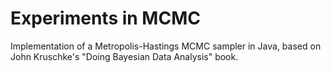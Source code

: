 # Experiments in MCMC

Implementation of a Metropolis-Hastings MCMC sampler in Java, based on John Kruschke's "Doing Bayesian Data Analysis" book.


